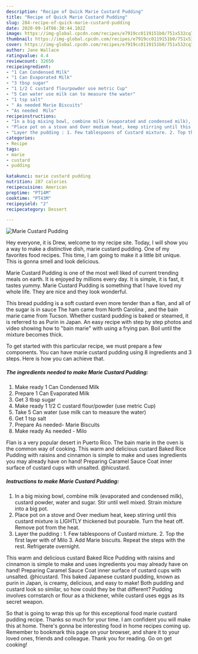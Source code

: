 ```yaml
---
description: "Recipe of Quick Marie Custard Pudding"
title: "Recipe of Quick Marie Custard Pudding"
slug: 284-recipe-of-quick-marie-custard-pudding
date: 2020-09-14T06:30:44.102Z
image: https://img-global.cpcdn.com/recipes/e7919cc0119151b0/751x532cq70/marie-custard-pudding-recipe-main-photo.jpg
thumbnail: https://img-global.cpcdn.com/recipes/e7919cc0119151b0/751x532cq70/marie-custard-pudding-recipe-main-photo.jpg
cover: https://img-global.cpcdn.com/recipes/e7919cc0119151b0/751x532cq70/marie-custard-pudding-recipe-main-photo.jpg
author: Jane Wallace
ratingvalue: 4.4
reviewcount: 32650
recipeingredient:
- "1 Can Condensed Milk"
- "1 Can Evaporated Milk"
- "3 tbsp sugar"
- "1 1/2 C custard flourpowder use metric Cup"
- "5 Can water use milk can to measure the water"
- "1 tsp salt"
- " As needed Marie Biscuits"
- "As needed  Milo"
recipeinstructions:
- "In a big mixing bowl, combine milk (evaporated and condensed milk), custard powder, water and sugar. Stir until well mixed. Strain mixture into a big pot."
- "Place pot on a stove and Over medium heat, keep stirring until this custard mixture is LIGHTLY thickened but pourable. Turn the heat off. Remove pot from the heat."
- "Layer the pudding : 1. Few tablespoons of Custard mixture. 2. Top the first layer with of Milo 3. Add Marie biscuits. Repeat the steps with the rest. Refrigerate overnight."
categories:
- Recipe
tags:
- marie
- custard
- pudding

katakunci: marie custard pudding 
nutrition: 287 calories
recipecuisine: American
preptime: "PT14M"
cooktime: "PT43M"
recipeyield: "2"
recipecategory: Dessert

---
```



![Marie Custard Pudding](https://img-global.cpcdn.com/recipes/e7919cc0119151b0/751x532cq70/marie-custard-pudding-recipe-main-photo.jpg)

Hey everyone, it is Drew, welcome to my recipe site. Today, I will show you a way to make a distinctive dish, marie custard pudding. One of my favorites food recipes. This time, I am going to make it a little bit unique. This is gonna smell and look delicious.

Marie Custard Pudding is one of the most well liked of current trending meals on earth. It is enjoyed by millions every day. It is simple, it is fast, it tastes yummy. Marie Custard Pudding is something that I have loved my whole life. They are nice and they look wonderful.

This bread pudding is a soft custard even more tender than a flan, and all of the sugar is in sauce The ham came from North Carolina , and the bain marie came from Tucson. Whether custard pudding is baked or steamed, it is referred to as Purin in Japan. An easy recipe with step by step photos and video showing how to &#34;bain marie&#34; with using a frying pan. Boil until the mixture becomes thick.


To get started with this particular recipe, we must prepare a few components. You can have marie custard pudding using 8 ingredients and 3 steps. Here is how you can achieve that.

<!--inarticleads1-->

##### The ingredients needed to make Marie Custard Pudding:

1. Make ready 1 Can Condensed Milk
1. Prepare 1 Can Evaporated Milk
1. Get 3 tbsp sugar
1. Make ready 1 1/2 C custard flour/powder (use metric Cup)
1. Take 5 Can water (use milk can to measure the water)
1. Get 1 tsp salt
1. Prepare  As needed- Marie Biscuits
1. Make ready As needed - Milo


Flan is a very popular desert in Puerto Rico. The bain marie in the oven is the common way of cooking. This warm and delicious custard Baked Rice Pudding with raisins and cinnamon is simple to make and uses ingredients you may already have on hand! Preparing Caramel Sauce Coat inner surface of custard cups with unsalted. @hicustard. 

<!--inarticleads2-->

##### Instructions to make Marie Custard Pudding:

1. In a big mixing bowl, combine milk (evaporated and condensed milk), custard powder, water and sugar. Stir until well mixed. Strain mixture into a big pot.
1. Place pot on a stove and Over medium heat, keep stirring until this custard mixture is LIGHTLY thickened but pourable. Turn the heat off. Remove pot from the heat.
1. Layer the pudding : 1. Few tablespoons of Custard mixture. 2. Top the first layer with of Milo 3. Add Marie biscuits. Repeat the steps with the rest. Refrigerate overnight.


This warm and delicious custard Baked Rice Pudding with raisins and cinnamon is simple to make and uses ingredients you may already have on hand! Preparing Caramel Sauce Coat inner surface of custard cups with unsalted. @hicustard. This baked Japanese custard pudding, known as purin in Japan, is creamy, delicious, and easy to make! Both pudding and custard look so similar, so how could they be that different? Pudding involves cornstarch or flour as a thickener, while custard uses eggs as its secret weapon. 

So that is going to wrap this up for this exceptional food marie custard pudding recipe. Thanks so much for your time. I am confident you will make this at home. There's gonna be interesting food in home recipes coming up. Remember to bookmark this page on your browser, and share it to your loved ones, friends and colleague. Thank you for reading. Go on get cooking!
